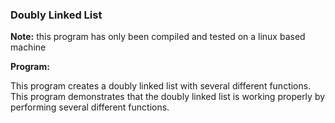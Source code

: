 ### Doubly Linked List

**Note:** this program has only been compiled and tested on a linux based machine

**Program:**  

This program creates a doubly linked list with several different functions. This program demonstrates that the doubly linked list is working properly by performing several different functions.